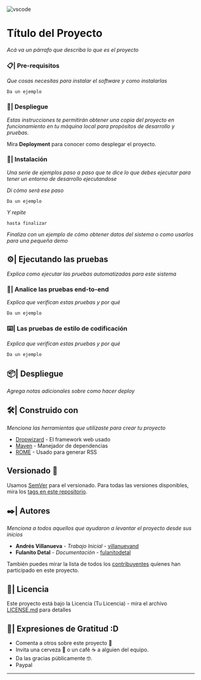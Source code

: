 ![vscode](https://img.shields.io/badge/Coding-PowerShell-green?style=flat&logo=powershell)

# Título del Proyecto

_Acá va un párrafo que describa lo que es el proyecto_

### 📋| Pre-requisitos 

_Que cosas necesitas para instalar el software y como instalarlas_

```
Da un ejemplo
```

### 🚀| Despliegue

_Estas instrucciones te permitirán obtener una copia del proyecto en funcionamiento en tu máquina local para propósitos de desarrollo y pruebas._

Mira **Deployment** para conocer como desplegar el proyecto.

### 🔧| Instalación 

_Una serie de ejemplos paso a paso que te dice lo que debes ejecutar para tener un entorno de desarrollo ejecutandose_

_Dí cómo será ese paso_

```
Da un ejemplo
```

_Y repite_

```
hasta finalizar
```

_Finaliza con un ejemplo de cómo obtener datos del sistema o como usarlos para una pequeña demo_

## ⚙️| Ejecutando las pruebas 

_Explica como ejecutar las pruebas automatizadas para este sistema_

### 🔩| Analice las pruebas end-to-end 

_Explica que verifican estas pruebas y por qué_

```
Da un ejemplo
```

### ⌨️| Las pruebas de estilo de codificación 

_Explica que verifican estas pruebas y por qué_

```
Da un ejemplo
```

## 📦| Despliegue

_Agrega notas adicionales sobre como hacer deploy_

## 🛠️| Construido con 

_Menciona las herramientas que utilizaste para crear tu proyecto_

* [Dropwizard](http://www.dropwizard.io/1.0.2/docs/) - El framework web usado
* [Maven](https://maven.apache.org/) - Manejador de dependencias
* [ROME](https://rometools.github.io/rome/) - Usado para generar RSS

## Versionado 📌

Usamos [SemVer](http://semver.org/) para el versionado. Para todas las versiones disponibles, mira los [tags en este repositorio](https://github.com/tu/proyecto/tags).

## ✒️| Autores 

_Menciona a todos aquellos que ayudaron a levantar el proyecto desde sus inicios_

* **Andrés Villanueva** - *Trabajo Inicial* - [villanuevand](https://github.com/villanuevand)
* **Fulanito Detal** - *Documentación* - [fulanitodetal](#fulanito-de-tal)

También puedes mirar la lista de todos los [contribuyentes](https://github.com/your/project/contributors) quíenes han participado en este proyecto. 

## 📄| Licencia 

Este proyecto está bajo la Licencia (Tu Licencia) - mira el archivo [LICENSE.md](LICENSE.md) para detalles

## 🎁| Expresiones de Gratitud :D

* Comenta a otros sobre este proyecto 📢
* Invita una cerveza 🍺 o un café ☕ a alguien del equipo. 
* Da las gracias públicamente 🤓.
* Paypal


---
